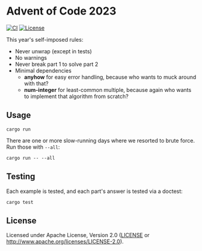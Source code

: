 # Advent of Code 2023

[![CI](https://img.shields.io/github/actions/workflow/status/gadomski/advent-of-code-2023/ci.yml?style=for-the-badge)](https://github.com/gadomski/advent-of-code-2023/actions/workflows/ci.yml)
[![License](https://img.shields.io/github/license/gadomski/advent-of-code-2023?style=for-the-badge)](./LICENSE)

This year's self-imposed rules:

- Never unwrap (except in tests)
- No warnings
- Never break part 1 to solve part 2
- Minimal dependencies
  - **anyhow** for easy error handling, because who wants to muck around with that?
  - **num-integer** for least-common multiple, because again who wants to implement that algorithm from scratch?

## Usage

```shell
cargo run
```

There are one or more slow-running days where we resorted to brute force.
Run those with `--all`:

```shell
cargo run -- --all
```

## Testing

Each example is tested, and each part's answer is tested via a doctest:

```shell
cargo test
```

## License

Licensed under Apache License, Version 2.0 ([LICENSE](./LICENSE) or <http://www.apache.org/licenses/LICENSE-2.0>).
